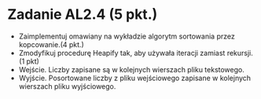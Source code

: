 # Zadanie AL2.4 (5 pkt.)

- Zaimplementuj omawiany na wykładzie algorytm sortowania przez kopcowanie.(4 pkt.)
- Zmodyfikuj procedurę Heapify tak, aby używała iteracji zamiast rekursji. (1 pkt)
- Wejście. Liczby zapisane są w kolejnych wierszach pliku tekstowego.
- Wyjście. Posortowane liczby z pliku wejściowego zapisane w kolejnych wierszach pliku wyjściowego.